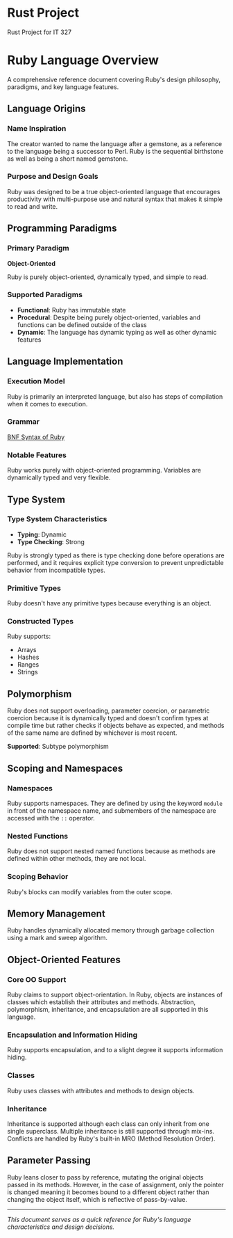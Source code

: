 # Rust Project
Rust Project for IT 327

# Ruby Language Overview

A comprehensive reference document covering Ruby's design philosophy, paradigms, and key language features.

## Language Origins

### Name Inspiration
The creator wanted to name the language after a gemstone, as a reference to the language being a successor to Perl. Ruby is the sequential birthstone as well as being a short named gemstone.

### Purpose and Design Goals
Ruby was designed to be a true object-oriented language that encourages productivity with multi-purpose use and natural syntax that makes it simple to read and write.

## Programming Paradigms

### Primary Paradigm
**Object-Oriented**

Ruby is purely object-oriented, dynamically typed, and simple to read.

### Supported Paradigms

- **Functional**: Ruby has immutable state
- **Procedural**: Despite being purely object-oriented, variables and functions can be defined outside of the class
- **Dynamic**: The language has dynamic typing as well as other dynamic features

## Language Implementation

### Execution Model
Ruby is primarily an interpreted language, but also has steps of compilation when it comes to execution.

### Grammar
[BNF Syntax of Ruby](https://www.cse.buffalo.edu/~regan/cse305/RubyBNF.pdf)

### Notable Features
Ruby works purely with object-oriented programming. Variables are dynamically typed and very flexible.

## Type System

### Type System Characteristics
- **Typing**: Dynamic
- **Type Checking**: Strong

Ruby is strongly typed as there is type checking done before operations are performed, and it requires explicit type conversion to prevent unpredictable behavior from incompatible types.

### Primitive Types
Ruby doesn't have any primitive types because everything is an object.

### Constructed Types
Ruby supports:
- Arrays
- Hashes
- Ranges
- Strings

## Polymorphism

Ruby does not support overloading, parameter coercion, or parametric coercion because it is dynamically typed and doesn't confirm types at compile time but rather checks if objects behave as expected, and methods of the same name are defined by whichever is most recent.

**Supported**: Subtype polymorphism

## Scoping and Namespaces

### Namespaces
Ruby supports namespaces. They are defined by using the keyword `module` in front of the namespace name, and submembers of the namespace are accessed with the `::` operator.

### Nested Functions
Ruby does not support nested named functions because as methods are defined within other methods, they are not local.

### Scoping Behavior
Ruby's blocks can modify variables from the outer scope.

## Memory Management

Ruby handles dynamically allocated memory through garbage collection using a mark and sweep algorithm.

## Object-Oriented Features

### Core OO Support
Ruby claims to support object-orientation. In Ruby, objects are instances of classes which establish their attributes and methods. Abstraction, polymorphism, inheritance, and encapsulation are all supported in this language.

### Encapsulation and Information Hiding
Ruby supports encapsulation, and to a slight degree it supports information hiding.

### Classes
Ruby uses classes with attributes and methods to design objects.

### Inheritance
Inheritance is supported although each class can only inherit from one single superclass. Multiple inheritance is still supported through mix-ins. Conflicts are handled by Ruby's built-in MRO (Method Resolution Order).

## Parameter Passing

Ruby leans closer to pass by reference, mutating the original objects passed in its methods. However, in the case of assignment, only the pointer is changed meaning it becomes bound to a different object rather than changing the object itself, which is reflective of pass-by-value.

---

*This document serves as a quick reference for Ruby's language characteristics and design decisions.*
